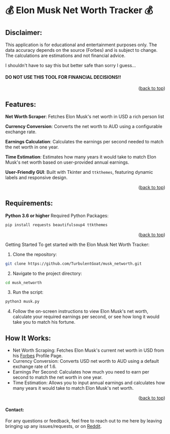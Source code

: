 <a id="readme-top"></a>

<h1>💰 Elon Musk Net Worth Tracker 💰</h1>

## Disclaimer:
This application is for educational and entertainment purposes only. The data accuracy depends on the source (Forbes) and is subject to change. The calculations are estimations and not financial advice.

I shouldn't have to say this but better safe than sorry I guess...  
#### DO NOT USE THIS TOOL FOR FINANCIAL DECISIONS!!

<p align="right">(<a href="#readme-top">back to top</a>)</p>

## Features:
**Net Worth Scraper**: Fetches Elon Musk's net worth in USD a rich person list</p>
**Currency Conversion**: Converts the net worth to AUD using a configurable exchange rate.</p>
**Earnings Calculation**: Calculates the earnings per second needed to match the net worth in one year.</p>
**Time Estimation**: Estimates how many years it would take to match Elon Musk's net worth based on user-provided annual earnings.</p>
**User-Friendly GUI**: Built with Tkinter and `ttkthemes`, featuring dynamic labels and responsive design.</p>

<p align="right">(<a href="#readme-top">back to top</a>)</p>

## Requirements:
**Python 3.6 or higher**
Required Python Packages:

```bash
pip install requests beautifulsoup4 ttkthemes
```
<p align="right">(<a href="#readme-top">back to top</a>)</p>

Getting Started
To get started with the Elon Musk Net Worth Tracker:
1. Clone the repository:
```bash 
git clone https://github.com/TurbulentGoat/musk_networth.git
```
2. Navigate to the project directory:
```bash
cd musk_networth
```
3. Run the script:
```bash
python3 musk.py
```
4. Follow the on-screen instructions to view Elon Musk's net worth, calculate your required earnings per second, or see how long it would take you to match his fortune.

## How It Works:  
- Net Worth Scraping: Fetches Elon Musk's current net worth in USD from his [Forbes](https://www.forbes.com/profile/elon-musk/) Profile Page.
- Currency Conversion: Converts USD net worth to AUD using a default exchange rate of 1.6.
- Earnings Per Second: Calculates how much you need to earn per second to match the net worth in one year.
- Time Estimation: Allows you to input annual earnings and calculates how many years it would take to match Elon Musk's net worth.
<p align="right">(<a href="#readme-top">back to top</a>)</p>

#### Contact:
For any questions or feedback, feel free to reach out to me here by leaving bringing up any issues/requests, or on [Reddit](https://www.reddit.com/user/Turbulent_Goat1988/).














